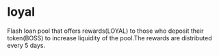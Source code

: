 # loyal
Flash loan pool that offers rewards(LOYAL) to those who deposit their token(BOSS) to 
increase liquidity of the pool.The rewards are distributed every 5 days.
